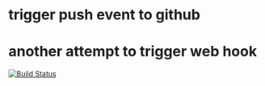 # trigger push event to github
# another attempt to trigger web hook
[![Build Status](http://20.83.212.181:8080/buildStatus/icon?job=connect-jenkins-to-github)](http://20.83.212.181:8080/job/connect-jenkins-to-github/)

